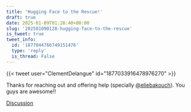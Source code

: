 ```yaml
---
title: 'Hugging Face to the Rescue!'
draft: true
date: 2025-01-09T01:28:40+00:00
slug: '202501090128-hugging-face-to-the-rescue'
is_tweet: true
tweet_info:
  id: '1877044766749151476'
  type: 'reply'
  is_thread: False
---
```




{{< tweet user="ClementDelangue" id="1877033916478976270" >}}

Thanks for reaching out and offering help (specially [@eliebakouch](https://x.com/eliebakouch)). You guys are awesome!!

[Discussion](https://x.com/sytelus/status/1877044766749151476)
